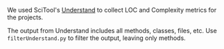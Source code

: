 We used SciTool's [Understand](https://www.scitools.com/) to collect LOC and Complexity metrics for the projects.

The output from Understand includes all methods, classes, files, etc. Use ```filterUnderstand.py``` to filter the output, leaving only methods.
